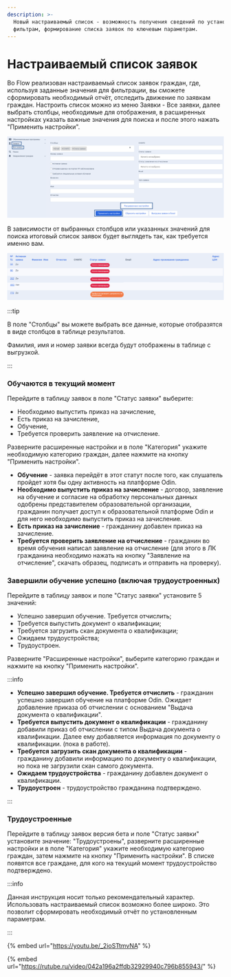 ```yaml
---
description: >-
  Новый настраиваемый список - возможность получения сведений по установленным
  фильтрам, формирование списка заявок по ключевым параметрам.
---
```


# Настраиваемый список заявок

Во Flow реализован настраиваемый список заявок граждан, где, используя заданные значения для фильтрации, вы сможете сформировать необходимый отчёт, отследить движение по заявкам граждан. Настроить список можно из меню Заявки - Все заявки, далее выбрать столбцы, необходимые для отображения, в расширенных настройках указать важные значения для поиска и после этого нажать "Применить настройки".

![](<../.gitbook/assets/image (1).png>)

В зависимости от выбранных столбцов или указанных значений для поиска итоговый список заявок будет выглядеть так, как требуется именно вам.

![](<../.gitbook/assets/image (74).png>)

:::tip

В поле "Столбцы" вы можете выбрать все данные, которые отобразятся в виде столбцов в таблице результатов.

Фамилия, имя и номер заявки всегда будут отображены в таблице с выгрузкой.

:::

### Обучаются в текущий момент

Перейдите в таблицу заявок в поле "Статус заявки" выберите:

* Необходимо выпустить приказ на зачисление,
* Есть приказ на зачисление,
* Обучение,
* Требуется проверить заявление на отчисление.

Разверните расширенные настройки и в поле "Категория" укажите необходимую категорию граждан, далее нажмите на кнопку "Применить настройки".

* **Обучение** -  заявка перейдёт в этот статут после того, как слушатель пройдет хотя бы одну активность  на платформе Odin.
* **Необходимо выпустить приказ на зачисление** - договор, заявление на обучение и согласие на обработку персональных данных одобрены представителем образовательной организации, гражданин получает доступ к образовательной платформе Odin и для него необходимо выпустить приказ на зачисление.
* **Есть приказ на зачисление** - гражданину добавлен приказ на зачисление.
* **Требуется проверить заявление на отчисление** - гражданин во время обучения написал заявление на отчисление (для этого в ЛК гражданина необходимо нажать на кнопку  "Заявление на отчисление", скачать образец, подписать и отправить на проверку).

### Завершили обучение успешно (включая трудоустроенных)

Перейдите в таблицу заявок и поле "Статус заявки" установите 5 значений:

* Успешно завершил обучение. Требуется отчислить;
* Требуется выпустить документ о квалификации;
* Требуется загрузить скан документа о квалификации;
* Ожидаем трудоустройства;
* Трудоустроен.

Разверните "Расширенные настройки", выберите категорию граждан и нажмите на кнопку "Применить настройки".

:::info

* **Успешно завершил обучение. Требуется отчислить**  - гражданин успешно завершил обучение на платформе Odin. Ожидает добавление приказа об отчислении с основанием "Выдача документа о квалификации".
* **Требуется выпустить документ о квалификации** - гражданину добавили приказ об отчислении с типом Выдача документа о квалификации. Далее ему добавляется информация по документу о квалификации. (пока в работе).
* **Требуется загрузить скан документа о квалификации** - гражданину добавили информацию по документу о квалификации, но пока не загрузили скан самого документа.
* **Ожидаем трудоустройства** - гражданину добавлен документ о квалификации.
* **Трудоустроен** - трудоустройство гражданина подтверждено.

:::

### Трудоустроенные

Перейдите в таблицу заявок версия бета и поле "Статус заявки" установите  значение: "Трудоустроены", разверните расширенные настройки и  в поле "Категория" укажите необходимую категорию граждан, затем нажмите на кнопку "Применить настройки". В списке появятся все граждане, для кого на текущий момент трудоустройство подтверждено. 

:::info

Данная инструкция носит только рекомендательный характер. Использовать настраиваемый список  возможно более широко. Это позволит сформировать необходимый отчёт по установленным параметрам.

:::

{% embed url="https://youtu.be/_2ioSTtmvNA" %}

{% embed url="https://rutube.ru/video/042a196a2ffdb32929940c796b855943/" %}

